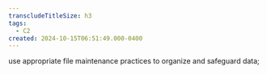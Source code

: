 ```yaml
---
transcludeTitleSize: h3
tags:
  - C2
created: 2024-10-15T06:51:49.000-0400
---
```

use appropriate file maintenance practices to organize and safeguard data;